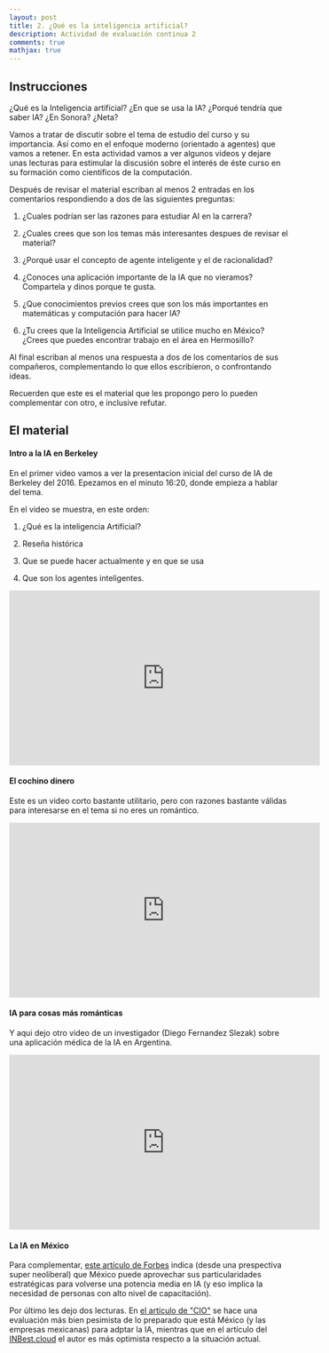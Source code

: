 ```yaml
---
layout: post
title: 2. ¿Qué es la inteligencia artificial?
description: Actividad de evaluación continua 2
comments: true
mathjax: true
---
```


## Instrucciones

¿Qué es la Inteligencia artificial? 
¿En que se usa la IA? ¿Porqué tendría que saber IA? ¿En Sonora? ¿Neta?

Vamos a tratar de discutir sobre el tema de estudio del curso
y su importancia. Así como en el enfoque moderno (orientado a agentes)
que vamos a retener. En esta actividad vamos a ver algunos videos y dejare unas lecturas para
estimular la discusión sobre el interés de éste curso en su formación como 
científicos de la computación.

Después de revisar el material escriban al menos 2
entradas en los comentarios respondiendo a dos de las siguientes preguntas:

1. ¿Cuales podrían ser las razones para estudiar AI en la carrera?

2. ¿Cuales crees que son los temas más interesantes despues de revisar el material?

3. ¿Porqué usar el concepto de agente inteligente y el de racionalidad?

4. ¿Conoces una aplicación importante de la IA que no vieramos? Compartela y dinos porque te gusta.

5. ¿Que conocimientos previos crees que son los más importantes en matemáticas y computación para hacer IA?

6. ¿Tu crees que la Inteligencia Artificial se utilice mucho en México? ¿Crees que puedes encontrar trabajo en el área en Hermosillo?

Al final escriban al menos una respuesta a dos de los comentarios de sus compañeros, complementando lo que 
ellos escribieron, o confrontando ideas.

Recuerden que este es el material que les propongo pero lo pueden complementar con otro, e inclusive refutar.

## El material

#### Intro a la IA en Berkeley

En el primer video vamos a ver la presentacion inicial 
del curso de IA de Berkeley del 2016. Epezamos en el minuto 16:20, donde empieza a hablar del tema.

En el video se muestra, en este orden:

1. ¿Qué es la inteligencia Artificial?

2. Reseña histórica

3. Que se puede hacer actualmente y en que se usa

4. Que son los agentes inteligentes.


<iframe width="560" height="315" src="https://www.youtube.com/embed/3aCn2-Slaoc?start=980" frameborder="0" allow="accelerometer; autoplay; encrypted-media; gyroscope; picture-in-picture" allowfullscreen> </iframe>


#### El cochino dinero

Este es un video corto bastante utilitario, pero con razones bastante válidas para interesarse en el tema si no eres un romántico.

<iframe width="560" height="315" src="https://www.youtube.com/embed/cigy9nBxqOU" frameborder="0" allow="accelerometer; autoplay; encrypted-media; gyroscope; picture-in-picture" allowfullscreen> </iframe>

#### IA para cosas más románticas

Y aqui dejo otro video de un investigador (Diego Fernandez Slezak) sobre una aplicación médica de la IA en Argentina.

<iframe width="560" height="315" src="https://www.youtube.com/embed/znq3ql6wqnE" frameborder="0" allow="accelerometer; autoplay; encrypted-media; gyroscope; picture-in-picture" allowfullscreen> </iframe>

#### La IA en México

Para complementar, [este artículo de Forbes](https://www.forbes.com.mx/mexico-puede-triunfar-en-inteligencia-artificial/) 
indica (desde una prespectiva super neoliberal) que México puede aprovechar sus particularidades estratégicas para volverse
una potencia media en IA (y eso implica la necesidad de personas con alto nivel de capacitación).

Por último les dejo dos lecturas. En [el artículo de "CIO"](http://cio.com.mx/reporte-especial-inteligencia-artificial-en-mexico-listos-para-dar-el-salto/) 
se hace una evaluación más bien pesimista de lo preparado que está México (y las empresas mexicanas) para adptar la IA, 
mientras que en el artículo del [INBest.cloud](https://www.inbest.cloud/comunidad/impacto-de-la-inteligencia-artificial-en-mexico) 
el autor es más optimista respecto a la situación actual.
